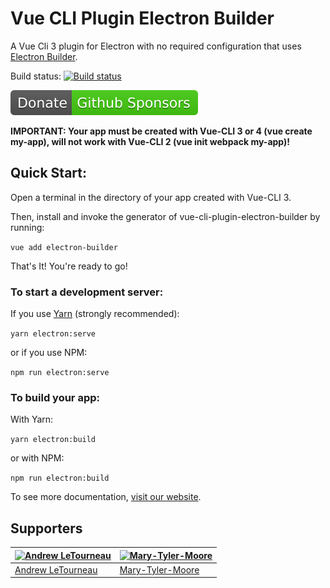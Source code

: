 # Vue CLI Plugin Electron Builder

A Vue Cli 3 plugin for Electron with no required configuration that uses [Electron Builder](https://www.electron.build/).

Build status: [![Build status](https://github.com/nklayman/vue-cli-plugin-electron-builder/workflows/Node%20CI/badge.svg)](https://github.com/nklayman/vue-cli-plugin-electron-builder/actions)

[![Sponsor](./docs/.vuepress/public/sponsorShield.svg)](https://github.com/sponsors/nklayman)

**IMPORTANT: Your app must be created with Vue-CLI 3 or 4 (vue create my-app), will not work with Vue-CLI 2 (vue init webpack my-app)!**

## Quick Start:

Open a terminal in the directory of your app created with Vue-CLI 3.

Then, install and invoke the generator of vue-cli-plugin-electron-builder by running:

`vue add electron-builder`

That's It! You're ready to go!

### To start a development server:

If you use [Yarn](https://yarnpkg.com/en/) (strongly recommended):

`yarn electron:serve`

or if you use NPM:

`npm run electron:serve`

### To build your app:

With Yarn:

`yarn electron:build`

or with NPM:

`npm run electron:build`

To see more documentation, [visit our website](https://nklayman.github.io/vue-cli-plugin-electron-builder/guide/guide.html).

## Supporters

| [![Andrew LeTourneau](https://avatars2.githubusercontent.com/u/2807807?s=64&v=4)](https://github.com/centerorbit) | [![Mary-Tyler-Moore](https://avatars2.githubusercontent.com/u/46167401?s=64&v=4)](https://github.com/Mary-Tyler-Moore) |
| ----------------------------------------------------------------------------------------------------------------- | ---------------------------------------------------------------------------------------------------------------------- |
| [Andrew LeTourneau](https://github.com/centerorbit)                                                               | [Mary-Tyler-Moore](https://github.com/Mary-Tyler-Moore)                                                                |
